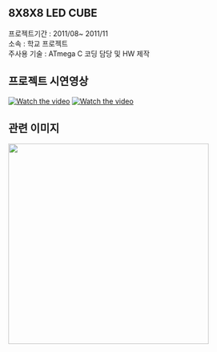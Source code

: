 ## 8X8X8 LED CUBE

프로젝트기간 : 2011/08~ 2011/11  
소속 : 학교 프로젝트  
주사용 기술 : ATmega C 코딩 담당 및 HW 제작  

## 프로젝트 시연영상

[![Watch the video](https://i9.ytimg.com/vi/rE94VHk_h18/1.jpg?sqp=CJ2lmvEF&rs=AOn4CLBkoR4mANVMakUASQey9yZG9jDQcw)](https://youtu.be/rE94VHk_h18)
[![Watch the video](https://i9.ytimg.com/vi/UFd08C3mgf0/mq2.jpg?sqp=CPGomvEF&rs=AOn4CLC2jHqmrtIBDLEHxNTxVq0Wj1AeRw)](https://youtu.be/UFd08C3mgf0)

## 관련 이미지

<img src="https://user-images.githubusercontent.com/23161645/72779827-8a1e7400-3c60-11ea-93bc-4600d58895ba.jpg" width="400" height="400">
